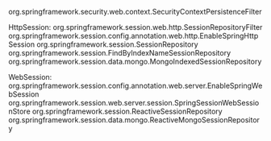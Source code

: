 org.springframework.security.web.context.SecurityContextPersistenceFilter

HttpSession:
org.springframework.session.web.http.SessionRepositoryFilter
org.springframework.session.config.annotation.web.http.EnableSpringHttpSession
org.springframework.session.SessionRepository
org.springframework.session.FindByIndexNameSessionRepository
org.springframework.session.data.mongo.MongoIndexedSessionRepository

WebSession:
org.springframework.session.config.annotation.web.server.EnableSpringWebSession
org.springframework.session.web.server.session.SpringSessionWebSessionStore
org.springframework.session.ReactiveSessionRepository
org.springframework.session.data.mongo.ReactiveMongoSessionRepository

